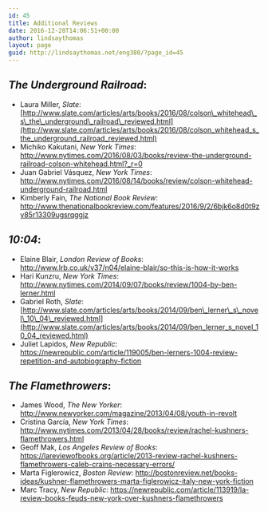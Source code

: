 ```yaml
---
id: 45
title: Additional Reviews
date: 2016-12-28T14:06:51+00:00
author: lindsaythomas
layout: page
guid: http://lindsaythomas.net/eng380/?page_id=45
---
```

## _The Underground Railroad_:

  * Laura Miller, _Slate_: [http://www.slate.com/articles/arts/books/2016/08/colson\_whitehead\_s\_the\_underground\_railroad\_reviewed.html](http://www.slate.com/articles/arts/books/2016/08/colson_whitehead_s_the_underground_railroad_reviewed.html)
  * Michiko Kakutani, _New York Times_: <http://www.nytimes.com/2016/08/03/books/review-the-underground-railroad-colson-whitehead.html?_r=0>
  * Juan Gabriel Vásquez, _New York Times_: <http://www.nytimes.com/2016/08/14/books/review/colson-whitehead-underground-railroad.html>
  * Kimberly Fain, _The National Book Review_: <http://www.thenationalbookreview.com/features/2016/9/2/6bjk6o8d0t9zy85r13309ugsrqggjz>

## _10:04_:

  * Elaine Blair, _London Review of Books_: <http://www.lrb.co.uk/v37/n04/elaine-blair/so-this-is-how-it-works>
  * Hari Kunzru, _New York Times_: <http://www.nytimes.com/2014/09/07/books/review/1004-by-ben-lerner.html>
  * Gabriel Roth, _Slate_: [http://www.slate.com/articles/arts/books/2014/09/ben\_lerner\_s\_novel\_10\_04\_reviewed.html](http://www.slate.com/articles/arts/books/2014/09/ben_lerner_s_novel_10_04_reviewed.html)
  * Juliet Lapidos, _New Republic_: <https://newrepublic.com/article/119005/ben-lerners-1004-review-repetition-and-autobiography-fiction>

## _The Flamethrowers_:

  * James Wood, _The New Yorker_: <http://www.newyorker.com/magazine/2013/04/08/youth-in-revolt>
  * Cristina García, _New York Times_: <http://www.nytimes.com/2013/04/28/books/review/rachel-kushners-flamethrowers.html>
  * Geoff Mak, _Los Angeles Review of Books_: <https://lareviewofbooks.org/article/2013-review-rachel-kushners-flamethrowers-caleb-crains-necessary-errors/>
  * Marta Figlerowicz, _Boston Review_: <http://bostonreview.net/books-ideas/kushner-flamethrowers-marta-figlerowicz-italy-new-york-fiction>
  * Marc Tracy, _New Republic_: <https://newrepublic.com/article/113919/la-review-books-feuds-new-york-over-kushners-flamethrowers>